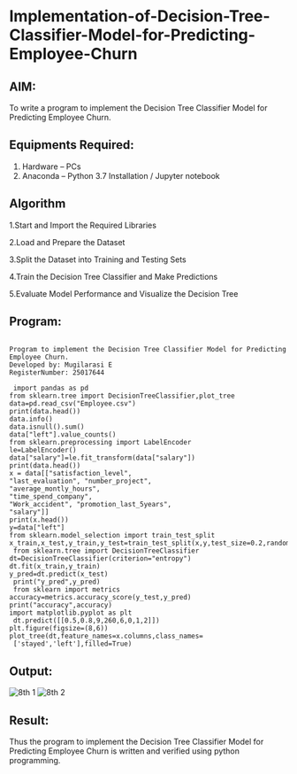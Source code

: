 # Implementation-of-Decision-Tree-Classifier-Model-for-Predicting-Employee-Churn

## AIM:
To write a program to implement the Decision Tree Classifier Model for Predicting Employee Churn.

## Equipments Required:
1. Hardware – PCs
2. Anaconda – Python 3.7 Installation / Jupyter notebook

## Algorithm
1.Start and Import the Required Libraries

2.Load and Prepare the Dataset

3.Split the Dataset into Training and Testing Sets

4.Train the Decision Tree Classifier and Make Predictions

5.Evaluate Model Performance and Visualize the Decision Tree 
 

## Program:
```

Program to implement the Decision Tree Classifier Model for Predicting Employee Churn.
Developed by: Mugilarasi E
RegisterNumber: 25017644

 import pandas as pd 
from sklearn.tree import DecisionTreeClassifier,plot_tree 
data=pd.read_csv("Employee.csv") 
print(data.head()) 
data.info() 
data.isnull().sum() 
data["left"].value_counts() 
from sklearn.preprocessing import LabelEncoder 
le=LabelEncoder() 
data["salary"]=le.fit_transform(data["salary"]) 
print(data.head()) 
x = data[["satisfaction_level", 
"last_evaluation", "number_project", 
"average_montly_hours",  
"time_spend_company", 
"Work_accident", "promotion_last_5years", 
"salary"]] 
print(x.head()) 
y=data["left"] 
from sklearn.model_selection import train_test_split 
x_train,x_test,y_train,y_test=train_test_split(x,y,test_size=0.2,random_state=
 from sklearn.tree import DecisionTreeClassifier 
dt=DecisionTreeClassifier(criterion="entropy") 
dt.fit(x_train,y_train) 
y_pred=dt.predict(x_test)
 print("y_pred",y_pred)
 from sklearn import metrics 
accuracy=metrics.accuracy_score(y_test,y_pred) 
print("accuracy",accuracy) 
import matplotlib.pyplot as plt
 dt.predict([[0.5,0.8,9,260,6,0,1,2]]) 
plt.figure(figsize=(8,6)) 
plot_tree(dt,feature_names=x.columns,class_names=
 ['stayed','left'],filled=True)

```

## Output:
![8th 1](https://github.com/user-attachments/assets/7c8a3fe6-1c74-424d-8cf4-47b031efdc1f)
![8th 2](https://github.com/user-attachments/assets/f156b52e-dbe5-416b-bb49-9d5714ace064)



## Result:
Thus the program to implement the  Decision Tree Classifier Model for Predicting Employee Churn is written and verified using python programming.
